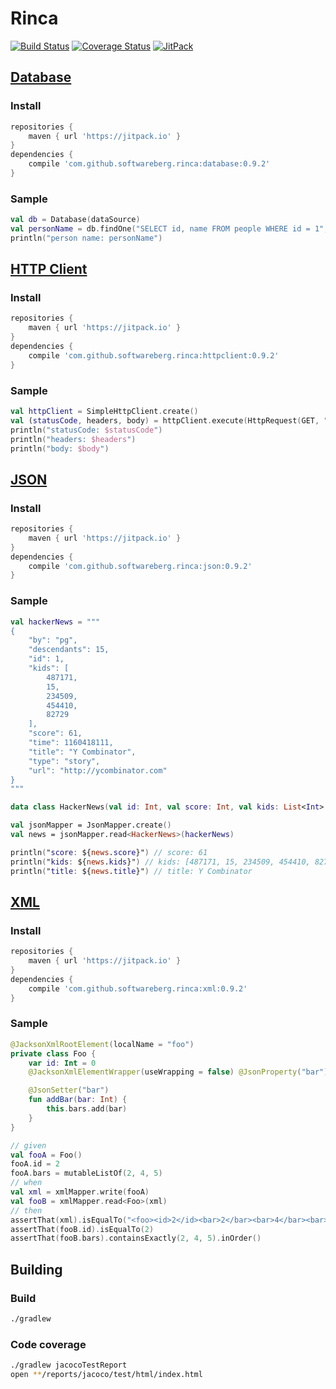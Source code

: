 # Rinca

[![Build Status](https://travis-ci.org/softwareberg/rinca.svg?branch=master)](https://travis-ci.org/softwareberg/rinca)
[![Coverage Status](https://codecov.io/github/softwareberg/rinca/badge.svg?branch=master)](https://codecov.io/github/softwareberg/rinca?branch=master)
[![JitPack](https://jitpack.io/v/softwareberg/rinca.svg)](https://jitpack.io/#softwareberg/rinca)

## [Database](https://github.com/softwareberg/rinca/tree/master/database)

### Install

```groovy
repositories {
    maven { url 'https://jitpack.io' }
}
dependencies {
    compile 'com.github.softwareberg.rinca:database:0.9.2'
}
```

### Sample

```kotlin
val db = Database(dataSource)
val personName = db.findOne("SELECT id, name FROM people WHERE id = 1", { rs -> rs.string("name") })
println("person name: personName")
```

## [HTTP Client](https://github.com/softwareberg/rinca/tree/master/httpclient)

### Install

```groovy
repositories {
    maven { url 'https://jitpack.io' }
}
dependencies {
    compile 'com.github.softwareberg.rinca:httpclient:0.9.2'
}
```

### Sample

```kotlin
val httpClient = SimpleHttpClient.create()
val (statusCode, headers, body) = httpClient.execute(HttpRequest(GET, "http://urlecho.appspot.com/echo?body=HelloWorld")).join()
println("statusCode: $statusCode")
println("headers: $headers")
println("body: $body")
```

## [JSON](https://github.com/softwareberg/rinca/tree/master/json)

### Install

```groovy
repositories {
    maven { url 'https://jitpack.io' }
}
dependencies {
    compile 'com.github.softwareberg.rinca:json:0.9.2'
}
```

### Sample

```kotlin
val hackerNews = """
{
    "by": "pg",
    "descendants": 15,
    "id": 1,
    "kids": [
        487171,
        15,
        234509,
        454410,
        82729
    ],
    "score": 61,
    "time": 1160418111,
    "title": "Y Combinator",
    "type": "story",
    "url": "http://ycombinator.com"
}
"""

data class HackerNews(val id: Int, val score: Int, val kids: List<Int> = emptyList(), val time: Int, val title: String, val text: String?, val url: String?, val type: String = "story")

val jsonMapper = JsonMapper.create()
val news = jsonMapper.read<HackerNews>(hackerNews)

println("score: ${news.score}") // score: 61
println("kids: ${news.kids}") // kids: [487171, 15, 234509, 454410, 82729]
println("title: ${news.title}") // title: Y Combinator
```

## [XML](https://github.com/softwareberg/rinca/tree/master/xml)

### Install

```groovy
repositories {
    maven { url 'https://jitpack.io' }
}
dependencies {
    compile 'com.github.softwareberg.rinca:xml:0.9.2'
}
```

### Sample

```kotlin
@JacksonXmlRootElement(localName = "foo")
private class Foo {
    var id: Int = 0
    @JacksonXmlElementWrapper(useWrapping = false) @JsonProperty("bar") var bars: MutableList<Int> = mutableListOf()

    @JsonSetter("bar")
    fun addBar(bar: Int) {
        this.bars.add(bar)
    }
}

// given
val fooA = Foo()
fooA.id = 2
fooA.bars = mutableListOf(2, 4, 5)
// when
val xml = xmlMapper.write(fooA)
val fooB = xmlMapper.read<Foo>(xml)
// then
assertThat(xml).isEqualTo("<foo><id>2</id><bar>2</bar><bar>4</bar><bar>5</bar></foo>")
assertThat(fooB.id).isEqualTo(2)
assertThat(fooB.bars).containsExactly(2, 4, 5).inOrder()
```

## Building

### Build

```bash
./gradlew
```

### Code coverage

```bash
./gradlew jacocoTestReport
open **/reports/jacoco/test/html/index.html 
```
